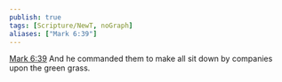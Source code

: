 ```yaml
---
publish: true
tags: [Scripture/NewT, noGraph]
aliases: ["Mark 6:39"]
---
```

[Mark 6:39](https://churchofjesuschrist.org/study/scriptures/nt/mark/6?lang=eng&id=p39#p39) And he commanded them to make all sit down by companies upon the green grass.
